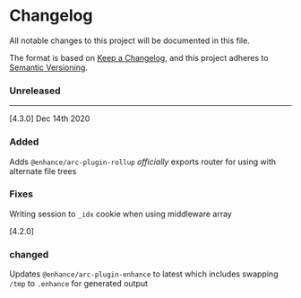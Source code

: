 # Changelog

All notable changes to this project will be documented in this file.

The format is based on [Keep a Changelog](https://keepachangelog.com/en/1.0.0/),
and this project adheres to [Semantic Versioning](https://semver.org/spec/v2.0.0.html).

### Unreleased

---

[4.3.0] Dec 14th 2020
### Added

Adds `@enhance/arc-plugin-rollup` _officially_
exports router for using with alternate file trees

### Fixes

Writing session to `_idx` cookie when using middleware array

[4.2.0]
### changed

Updates `@enhance/arc-plugin-enhance` to latest which includes swapping `/tmp` to `.enhance` for generated output

